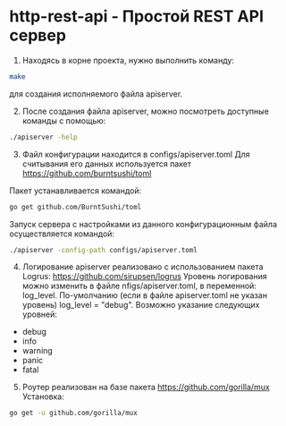 # http-rest-api - Простой REST API сервер
1. Находясь в корне проекта, нужно выполнить команду:

```bash
make
```
для создания исполняемого файла apiserver.

2. После создания файла apiserver, можно посмотреть доступные команды с помощью:

```bash
./apiserver -help
```

3. Файл конфигурации находится в configs/apiserver.toml
Для считывания его данных используется пакет https://github.com/burntsushi/toml

Пакет устанавливается командой:
```bash
go get github.com/BurntSushi/toml
```
Запуск сервера с настройками из данного конфигурационным файла осуществляется командой:
```bash
./apiserver -config-path configs/apiserver.toml
```
4. Логирование apiserver реализовано с использованием пакета Logrus: https://github.com/sirupsen/logrus
Уровень логирования можно изменить в файле nfigs/apiserver.toml, в переменной: log_level.
По-умолчанию (если в файле apiserver.toml не указан уровень) log_level = "debug".
Возможно указание следующих уровней:
  - debug
  - info
  - warning
  - panic
  - fatal 

5. Роутер реализован на базе пакета https://github.com/gorilla/mux
Установка:
```bash
go get -u github.com/gorilla/mux 
```
